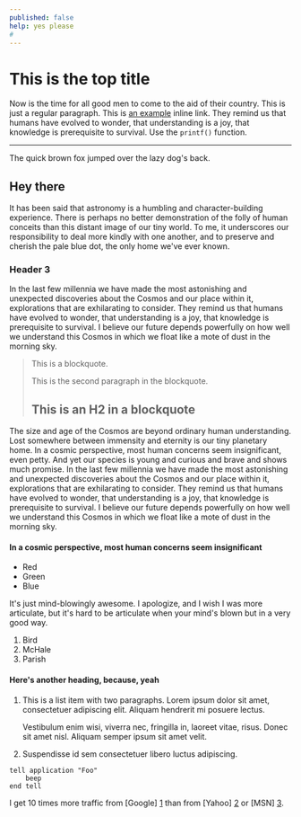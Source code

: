 ```yaml
---
published: false
help: yes please
#
---
```


# This is the top title #

Now is the time for all good men to come to the aid of their country. This is just a regular paragraph. This is [an example](http://example.com/ "Title") inline link. They remind us that humans have evolved to wonder, that understanding is a joy, that knowledge is prerequisite to survival. Use the `printf()` function.

*****

The quick brown fox jumped over the lazy dog's back.

## Hey there

It has been said that astronomy is a humbling and character-building experience. There is perhaps no better demonstration of the folly of human conceits than this distant image of our tiny world. To me, it underscores our responsibility to deal more kindly with one another, and to preserve and cherish the pale blue dot, the only home we've ever known.

### Header 3

In the last few millennia we have made the most astonishing and unexpected discoveries about the Cosmos and our place within it, explorations that are exhilarating to consider. They remind us that humans have evolved to wonder, that understanding is a joy, that knowledge is prerequisite to survival. I believe our future depends powerfully on how well we understand this Cosmos in which we float like a mote of dust in the morning sky.

> This is a blockquote.
> 
> This is the second paragraph in the blockquote.
>
> ## This is an H2 in a blockquote

The size and age of the Cosmos are beyond ordinary human understanding. Lost somewhere between immensity and eternity is our tiny planetary home. In a cosmic perspective, most human concerns seem insignificant, even petty. And yet our species is young and curious and brave and shows much promise. In the last few millennia we have made the most astonishing and unexpected discoveries about the Cosmos and our place within it, explorations that are exhilarating to consider. They remind us that humans have evolved to wonder, that understanding is a joy, that knowledge is prerequisite to survival. I believe our future depends powerfully on how well we understand this Cosmos in which we float like a mote of dust in the morning sky.

#### In a cosmic perspective, most human concerns seem insignificant

*   Red
*   Green
*   Blue

It's just mind-blowingly awesome. I apologize, and I wish I was more articulate, but it's hard to be articulate when your mind's blown but in a very good way.

1.  Bird
2.  McHale
3.  Parish

#### Here's another heading, because, yeah

1.  This is a list item with two paragraphs. Lorem ipsum dolor
    sit amet, consectetuer adipiscing elit. Aliquam hendrerit
    mi posuere lectus.

    Vestibulum enim wisi, viverra nec, fringilla in, laoreet
    vitae, risus. Donec sit amet nisl. Aliquam semper ipsum
    sit amet velit.

2.  Suspendisse id sem consectetuer libero luctus adipiscing.

<pre><code>tell application "Foo"
    beep
end tell
</code></pre>

I get 10 times more traffic from [Google] [1] than from
[Yahoo] [2] or [MSN] [3].

  [1]: http://google.com/        "Google"
  [2]: http://search.yahoo.com/  "Yahoo Search"
  [3]: http://search.msn.com/    "MSN Search"




